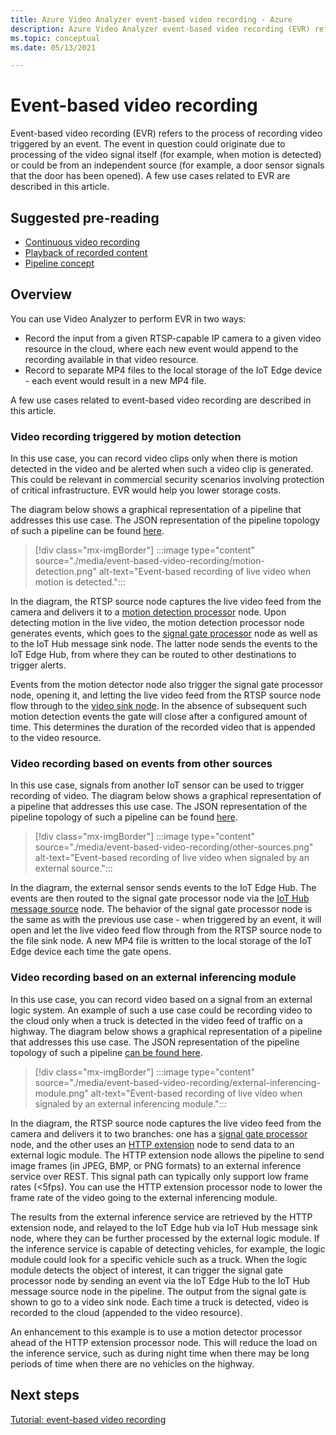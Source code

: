 ```yaml
---
title: Azure Video Analyzer event-based video recording - Azure
description: Azure Video Analyzer event-based video recording (EVR) refers to the process of recording video when triggered by an event. The event in question could originate due to processing of the video signal itself (for example, when motion is detected) or could be from an independent source (for example, a door sensor signals that the door has been opened). A few use cases related to EVR are described in this article.
ms.topic: conceptual
ms.date: 05/13/2021

---
```

# Event-based video recording  

Event-based video recording (EVR) refers to the process of recording video triggered by an event. The event in question could originate due to processing of the video signal itself (for example, when motion is detected) or could be from an independent source (for example, a door sensor signals that the door has been opened). A few use cases related to EVR are described in this article.

## Suggested pre-reading  

* [Continuous video recording](continuous-video-recording.md)
* [Playback of recorded content](playback-recordings-how-to.md)
* [Pipeline concept](pipeline.md)

## Overview 

You can use Video Analyzer to perform EVR in two ways:
* Record the input from a given RTSP-capable IP camera to a given video resource in the cloud, where each new event would append to the recording available in that video resource.
* Record to separate MP4 files to the local storage of the IoT Edge device - each event would result in a new MP4 file.

A few use cases related to event-based video recording are described in this article.

### Video recording triggered by motion detection  

In this use case, you can record video clips only when there is motion detected in the video and be alerted when such a video clip is generated. This could be relevant in commercial security scenarios involving protection of critical infrastructure. EVR would help you lower storage costs.

The diagram below shows a graphical representation of a pipeline that addresses this use case. The JSON representation of the pipeline topology of such a pipeline can be found [here](https://raw.githubusercontent.com/Azure/video-analyzer/main/pipelines/live/topologies/evr-motion-video-sink/topology.json).

> [!div class="mx-imgBorder"]
> :::image type="content" source="./media/event-based-video-recording/motion-detection.png" alt-text="Event-based recording of live video when motion is detected.":::

In the diagram, the RTSP source node captures the live video feed from the camera and delivers it to a [motion detection processor](pipeline.md#motion-detection-processor) node. Upon detecting motion in the live video, the motion detection processor node generates events, which goes to the [signal gate processor](pipeline.md#signal-gate-processor) node as well as to the IoT Hub message sink node. The latter node sends the events to the IoT Edge Hub, from where they can be routed to other destinations to trigger alerts. 

Events from the motion detector node also trigger the signal gate processor node, opening it, and letting the live video feed from the RTSP source node flow through to the [video sink node](pipeline.md#video-sink). In the absence of subsequent such motion detection events the gate will close after a configured amount of time. This determines the duration of the recorded video that is appended to the video resource.

### Video recording based on events from other sources  

In this use case, signals from another IoT sensor can be used to trigger recording of video. The diagram below shows a graphical representation of a pipeline that addresses this use case. The JSON representation of the pipeline topology of such a pipeline can be found [here](https://raw.githubusercontent.com/Azure/video-analyzer/main/pipelines/live/topologies/evr-hubMessage-files/topology.json).

> [!div class="mx-imgBorder"]
> :::image type="content" source="./media/event-based-video-recording/other-sources.png" alt-text="Event-based recording of live video when signaled by an external source.":::

In the diagram, the external sensor sends events to the IoT Edge Hub. The events are then routed to the signal gate processor node via the [IoT Hub message source](pipeline.md#iot-hub-message-source) node. The behavior of the signal gate processor node is the same as with the previous use case - when triggered by an event, it will open and let the live video feed flow through from the RTSP source node to the file sink node. A new MP4 file is written to the local storage of the IoT Edge device each time the gate opens.

### Video recording based on an external inferencing module 

In this use case, you can record video based on a signal from an external logic system. An example of such a use case could be recording video to the cloud only when a truck is detected in the video feed of traffic on a highway. The diagram below shows a graphical representation of a pipeline that addresses this use case. The JSON representation of the pipeline topology of such a pipeline [can be found here](https://raw.githubusercontent.com/Azure/video-analyzer/main/pipelines/live/topologies/evr-hubMessage-video-sink/topology.json).

> [!div class="mx-imgBorder"]
> :::image type="content" source="./media/event-based-video-recording/external-inferencing-module.png" alt-text="Event-based recording of live video when signaled by an external inferencing module.":::

In the diagram, the RTSP source node captures the live video feed from the camera and delivers it to two branches: one has a [signal gate processor](pipeline.md#signal-gate-processor) node, and the other uses an [HTTP extension](pipeline.md#http-extension-processor) node to send data to an external logic module. The HTTP extension node allows the pipeline to send image frames (in JPEG, BMP, or PNG formats) to an external inference service over REST. This signal path can typically only support low frame rates (<5fps). You can use the HTTP extension processor node to lower the frame rate of the video going to the external inferencing module.

The results from the external inference service are retrieved by the HTTP extension node, and relayed to the IoT Edge hub via IoT Hub message sink node, where they can be further processed by the external logic module. If the inference service is capable of detecting vehicles, for example, the logic module could look for a specific vehicle such as a truck. When the logic module detects the object of interest, it can trigger the signal gate processor node by sending an event via the IoT Edge Hub to the IoT Hub message source node in the pipeline. The output from the signal gate is shown to go to a video sink node. Each time a truck is detected, video is recorded to the cloud (appended to the video resource).

An enhancement to this example is to use a motion detector processor ahead of the HTTP extension processor node. This will reduce the load on the inference service, such as during night time when there may be long periods of time when there are no vehicles on the highway. 

## Next steps

[Tutorial: event-based video recording](record-event-based-live-video.md)

